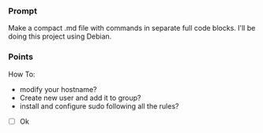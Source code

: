 ### Prompt
Make a compact .md file with commands in separate full code blocks.
I'll be doing this project using Debian.

### Points
How To:
- modify your hostname?
- Create new user and add it to group?
- install and configure sudo following all the rules?
- [ ] Ok


